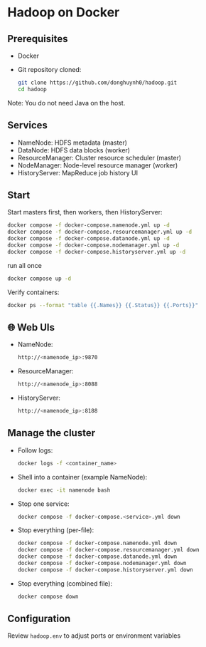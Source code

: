 # Hadoop on Docker

## Prerequisites

- Docker 
- Git repository cloned:

  ```sh
  git clone https://github.com/donghuynh0/hadoop.git
  cd hadoop
  ```

Note: You do not need Java on the host.

## Services

- NameNode: HDFS metadata (master)
- DataNode: HDFS data blocks (worker)
- ResourceManager: Cluster resource scheduler (master)
- NodeManager: Node-level resource manager (worker)
- HistoryServer: MapReduce job history UI

## Start

Start masters first, then workers, then HistoryServer:

```sh
docker compose -f docker-compose.namenode.yml up -d
docker compose -f docker-compose.resourcemanager.yml up -d
docker compose -f docker-compose.datanode.yml up -d
docker compose -f docker-compose.nodemanager.yml up -d
docker compose -f docker-compose.historyserver.yml up -d
```

run all once 

```sh
docker compose up -d

```

Verify containers:

```sh
docker ps --format "table {{.Names}} {{.Status}} {{.Ports}}"
```

## 🌐 Web UIs

- NameNode:
  ```sh
  http://<namenode_ip>:9870
  ```
- ResourceManager:
  ```sh
  http://<namenode_ip>:8088
  ``` 
- HistoryServer:
  ```sh
  http://<namenode_ip>:8188
  ``` 


## Manage the cluster

- Follow logs:
  ```sh
  docker logs -f <container_name>
  ```
- Shell into a container (example NameNode):
  ```sh
  docker exec -it namenode bash
  ```
- Stop one service:
  ```sh
  docker compose -f docker-compose.<service>.yml down
  ```
- Stop everything (per-file):
  ```sh
  docker compose -f docker-compose.namenode.yml down
  docker compose -f docker-compose.resourcemanager.yml down
  docker compose -f docker-compose.datanode.yml down
  docker compose -f docker-compose.nodemanager.yml down
  docker compose -f docker-compose.historyserver.yml down
  ```
- Stop everything (combined file):
  ```sh
  docker compose down
  ```

## Configuration

Review `hadoop.env` to adjust ports or  environment variables
